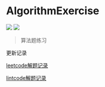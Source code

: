 # AlgorithmExercise

![](https://img.shields.io/badge/247-leetcode-green.svg)
![](https://img.shields.io/badge/17-lintcode-blue.svg)


> 算法题练习


更新记录

[leetcode解题记录](./leetcode.md)

[lintcode解题记录](./lintcode.md)

